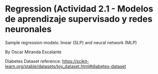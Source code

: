 # Regression (Actividad 2.1 - Modelos de aprendizaje supervisado y redes neuronales 
Sample regression models: linear (SLP) and neural network (MLP)

By Oscar Miranda Escalante

Diabetes Dataset reference: https://scikit-learn.org/stable/datasets/toy_dataset.html#diabetes-dataset


